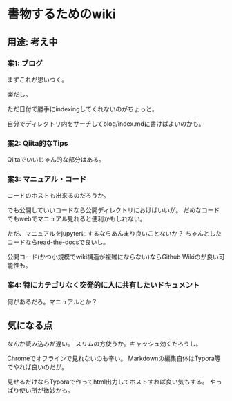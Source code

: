 # 書物するためのwiki



## 用途: 考え中

### 案1: ブログ

まずこれが思いつく。

楽だし。

ただ日付で勝手にindexingしてくれないのがちょっと。

自分でディレクトリ内をサーチしてblog/index.mdに書けばよいのかも。



### 案2: Qiita的なTips

Qiitaでいいじゃん的な部分はある。



### 案3: マニュアル・コード

コードのホストも出来るのだろうか。

でも公開していいコードなら公開ディレクトリにおけばいいが。
だめなコードでもwebでマニュアル見れると便利かもしれない。

ただ、マニュアルをjupyterにするならあんまり良いことないか？
ちゃんとしたコードならread-the-docsで良いし。

公開コード(かつ小規模でwiki構造が複雑にならない)ならGithub Wikiのが良い可能性も。



### 案4: 特にカテゴリなく突発的に人に共有したいドキュメント

何があるだろ。マニュアルとか？


## 気になる点

なんか読み込みが遅い。
スリムの方使うか。キャッシュ効くだろうし。

Chromeでオフラインで見れないのも辛い。
Markdownの編集自体はTypora等でやれば良いのだが。

見せるだけならTyporaで作ってhtml出力してホストすれば良い気もする。
やっぱり使い所が微妙かも。
